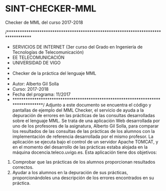 # SINT-CHECKER-MML
Checker de MML del curso 2017-2018

/*********************************************************************************** 
* SERVICIOS DE INTERNET (3er curso del Grado en Ingeniería de Tecnologías de Telecomunicación)
* EE TELECOMUNICACIÓN
* UNIVERSIDAD DE VIGO
*
* Checker de la práctica del lenguaje MML
*
* Autor: Alberto Gil Solla
* Curso: 2017-2018
* Fecha del programa: 11/2017 
* **********************************************************************************/
Adjunto a este documento se encuentra el código y pantallas de ejemplo del MML Checker, el servicio de ayuda a la depuración de errores en las prácticas de las consultas desarrolladas sobre el lenguaje MML.
Se trata de una aplicación Web desarrollada por uno de los profesores de la asignatura, Alberto Gil Solla, para comparar los resultados de las consultas de las prácticas de los alumnos con la implementación de referencia desarrollada por el mismo profesor.
La aplicación se ejecuta bajo el control de un servidor Apache TOMCAT, y en el momento del desarrollo de las prácticas estaba alojada en la máquina docencia.teleco.uvigo.es.
Esta aplicación tiene dos objetivos:
1. Comprobar que las prácticas de los alumnos proporcionan resultados correctos.
2. Ayudar a los alumnos en la depuración de sus prácticas, proporcionándoles una descripción de
los errores encontrados en su práctica.
